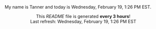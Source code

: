 My name is Tanner and today is Wednesday, February 19, 1:26 PM EST.

<p align="center">This <i>README</i> file is generated <b>every 3 hours</b>!</br>Last refresh: Wednesday, February 19, 1:26 PM EST<br /></p>
